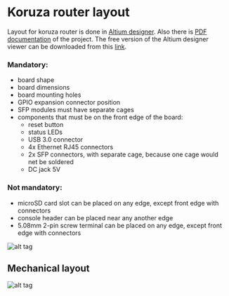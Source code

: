 # Koruza router layout

Layout for koruza router is done in [Altium designer][altium_link]. Also there is [PDF documentation][pdf_docs_link] of the project. 
The free version of the Altium designer viewer can be downloaded from this [link][altium_download].

### Mandatory:
* board shape
* board dimensions
* board mounting holes
* GPIO expansion connector position
* SFP modules must have separate cages
* components that must be on the front edge of the board:
  * reset button
  * status LEDs
  * USB 3.0 connector
  * 4x Ethernet RJ45 connectors
  * 2x SFP connectors, with separate cage, because one cage would net be soldered
  * DC jack 5V
  
  
### Not mandatory:
* microSD card slot can be placed on any edge, except front edge with connectors
* console header can be placed near any another edge
* 5.08mm 2-pin screw terminal can be placed on any edge, except front edge with connectors




![alt tag](https://github.com/IRNAS/KORUZA-router/blob/1G-router-requirements/PCB/koruza_router_PCB/pics/GPIO%20expansion%20connector%20pinout.png)


## Mechanical layout
![alt tag](https://github.com/IRNAS/KORUZA-router/blob/1G-router-requirements/PCB/koruza_router_PCB/pics/PCB_dimensions.png)

[altium_link]: http://www.altium.com/
[altium_download]: http://www.altium.com/altium-designer-viewer
[pdf_docs_link]: https://github.com/IRNAS/KORUZA-router/blob/1G-router-requirements/PCB/koruza_router_PCB/Project%20Outputs%20for%20koruza_router_PCB/koruza_router.PDF
